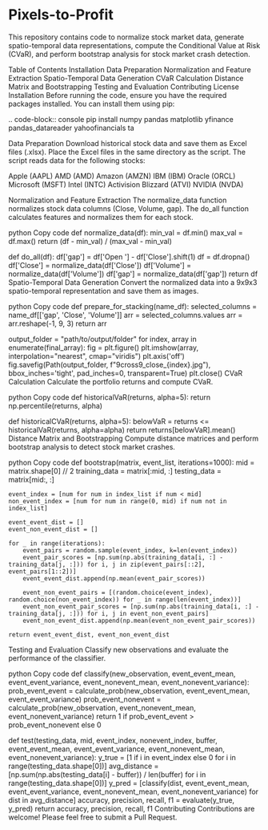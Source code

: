 # Pixels-to-Profit

This repository contains code to normalize stock market data, generate spatio-temporal data representations, compute the Conditional Value at Risk (CVaR), and perform bootstrap analysis for stock market crash detection.

Table of Contents
Installation
Data Preparation
Normalization and Feature Extraction
Spatio-Temporal Data Generation
CVaR Calculation
Distance Matrix and Bootstrapping
Testing and Evaluation
Contributing
License
Installation
Before running the code, ensure you have the required packages installed. You can install them using pip:

.. code-block:: console
pip install numpy pandas matplotlib yfinance pandas_datareader yahoofinancials ta

Data Preparation
Download historical stock data and save them as Excel files (.xlsx).
Place the Excel files in the same directory as the script.
The script reads data for the following stocks:

Apple (AAPL)
AMD (AMD)
Amazon (AMZN)
IBM (IBM)
Oracle (ORCL)
Microsoft (MSFT)
Intel (INTC)
Activision Blizzard (ATVI)
NVIDIA (NVDA)

Normalization and Feature Extraction
The normalize_data function normalizes stock data columns (Close, Volume, gap). The do_all function calculates features and normalizes them for each stock.

python
Copy code
def normalize_data(df):
    min_val = df.min()
    max_val = df.max()
    return (df - min_val) / (max_val - min_val)

def do_all(df):
    df['gap'] = df['Open '] - df['Close'].shift(1)
    df = df.dropna()
    df['Close'] = normalize_data(df['Close'])
    df['Volume'] = normalize_data(df['Volume'])
    df['gap'] = normalize_data(df['gap'])
    return df
Spatio-Temporal Data Generation
Convert the normalized data into a 9x9x3 spatio-temporal representation and save them as images.

python
Copy code
def prepare_for_stacking(name_df):
    selected_columns = name_df[['gap', 'Close', 'Volume']]
    arr = selected_columns.values
    arr = arr.reshape(-1, 9, 3)
    return arr

output_folder = "path/to/output/folder"
for index, array in enumerate(final_array):
    fig = plt.figure()
    plt.imshow(array, interpolation="nearest", cmap="viridis")
    plt.axis('off')
    fig.savefig(Path(output_folder, f"9cross9_close_{index}.jpg"), bbox_inches='tight', pad_inches=0, transparent=True)
    plt.close()
CVaR Calculation
Calculate the portfolio returns and compute CVaR.

python
Copy code
def historicalVaR(returns, alpha=5):
    return np.percentile(returns, alpha)

def historicalCVaR(returns, alpha=5):
    belowVaR = returns <= historicalVaR(returns, alpha=alpha)
    return returns[belowVaR].mean()
Distance Matrix and Bootstrapping
Compute distance matrices and perform bootstrap analysis to detect stock market crashes.

python
Copy code
def bootstrap(matrix, event_list, iterations=1000):
    mid = matrix.shape[0] // 2
    training_data = matrix[:mid, :]
    testing_data = matrix[mid:, :]
    
    event_index = [num for num in index_list if num < mid]
    non_event_index = [num for num in range(0, mid) if num not in index_list]
    
    event_event_dist = []
    event_non_event_dist = []
    
    for _ in range(iterations):
        event_pairs = random.sample(event_index, k=len(event_index))
        event_pair_scores = [np.sum(np.abs(training_data[i, :] - training_data[j, :])) for i, j in zip(event_pairs[::2], event_pairs[1::2])]
        event_event_dist.append(np.mean(event_pair_scores))
        
        event_non_event_pairs = [(random.choice(event_index), random.choice(non_event_index)) for _ in range(len(event_index))]
        event_non_event_pair_scores = [np.sum(np.abs(training_data[i, :] - training_data[j, :])) for i, j in event_non_event_pairs]
        event_non_event_dist.append(np.mean(event_non_event_pair_scores))
    
    return event_event_dist, event_non_event_dist
Testing and Evaluation
Classify new observations and evaluate the performance of the classifier.

python
Copy code
def classify(new_observation, event_event_mean, event_event_variance, event_nonevent_mean, event_nonevent_variance):
    prob_event_event = calculate_prob(new_observation, event_event_mean, event_event_variance)
    prob_event_nonevent = calculate_prob(new_observation, event_nonevent_mean, event_nonevent_variance)
    return 1 if prob_event_event > prob_event_nonevent else 0

def test(testing_data, mid, event_index, nonevent_index, buffer, event_event_mean, event_event_variance, event_nonevent_mean, event_nonevent_variance):
    y_true = [1 if i in event_index else 0 for i in range(testing_data.shape[0])]
    avg_distance = [np.sum(np.abs(testing_data[i] - buffer)) / len(buffer) for i in range(testing_data.shape[0])]
    y_pred = [classify(dist, event_event_mean, event_event_variance, event_nonevent_mean, event_nonevent_variance) for dist in avg_distance]
    accuracy, precision, recall, f1 = evaluate(y_true, y_pred)
    return accuracy, precision, recall, f1
Contributing
Contributions are welcome! Please feel free to submit a Pull Request.
